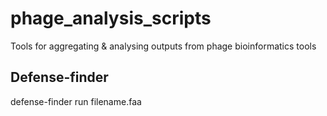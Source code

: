 # phage_analysis_scripts
Tools for aggregating &amp; analysing outputs from phage bioinformatics tools

## Defense-finder 

defense-finder run filename.faa
